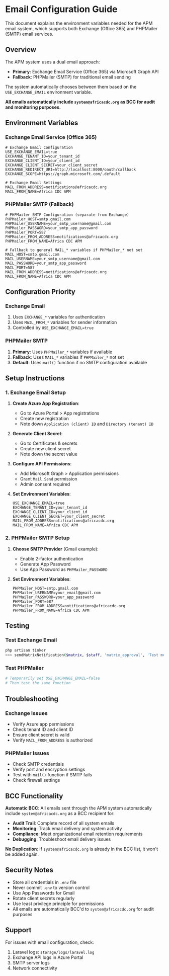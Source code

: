 # Email Configuration Guide

This document explains the environment variables needed for the APM email system, which supports both Exchange (Office 365) and PHPMailer (SMTP) email services.

## Overview

The APM system uses a dual email approach:
- **Primary**: Exchange Email Service (Office 365) via Microsoft Graph API
- **Fallback**: PHPMailer (SMTP) for traditional email sending

The system automatically chooses between them based on the `USE_EXCHANGE_EMAIL` environment variable.

**All emails automatically include `system@africacdc.org` as BCC for audit and monitoring purposes.**

## Environment Variables

### Exchange Email Service (Office 365)

```env
# Exchange Email Configuration
USE_EXCHANGE_EMAIL=true
EXCHANGE_TENANT_ID=your_tenant_id
EXCHANGE_CLIENT_ID=your_client_id
EXCHANGE_CLIENT_SECRET=your_client_secret
EXCHANGE_REDIRECT_URI=http://localhost:8000/oauth/callback
EXCHANGE_SCOPE=https://graph.microsoft.com/.default

# Exchange Email Settings
MAIL_FROM_ADDRESS=notifications@africacdc.org
MAIL_FROM_NAME=Africa CDC APM
```

### PHPMailer SMTP (Fallback)

```env
# PHPMailer SMTP Configuration (separate from Exchange)
PHPMailer_HOST=smtp.gmail.com
PHPMailer_USERNAME=your_smtp_username@gmail.com
PHPMailer_PASSWORD=your_smtp_app_password
PHPMailer_PORT=587
PHPMailer_FROM_ADDRESS=notifications@africacdc.org
PHPMailer_FROM_NAME=Africa CDC APM

# Fallback to general MAIL_* variables if PHPMailer_* not set
MAIL_HOST=smtp.gmail.com
MAIL_USERNAME=your_smtp_username@gmail.com
MAIL_PASSWORD=your_smtp_app_password
MAIL_PORT=587
MAIL_FROM_ADDRESS=notifications@africacdc.org
MAIL_FROM_NAME=Africa CDC APM
```

## Configuration Priority

### Exchange Email
1. Uses `EXCHANGE_*` variables for authentication
2. Uses `MAIL_FROM_*` variables for sender information
3. Controlled by `USE_EXCHANGE_EMAIL=true`

### PHPMailer SMTP
1. **Primary**: Uses `PHPMailer_*` variables if available
2. **Fallback**: Uses `MAIL_*` variables if `PHPMailer_*` not set
3. **Default**: Uses `mail()` function if no SMTP configuration available

## Setup Instructions

### 1. Exchange Email Setup

1. **Create Azure App Registration**:
   - Go to Azure Portal > App registrations
   - Create new registration
   - Note down `Application (client) ID` and `Directory (tenant) ID`

2. **Generate Client Secret**:
   - Go to Certificates & secrets
   - Create new client secret
   - Note down the secret value

3. **Configure API Permissions**:
   - Add Microsoft Graph > Application permissions
   - Grant `Mail.Send` permission
   - Admin consent required

4. **Set Environment Variables**:
   ```env
   USE_EXCHANGE_EMAIL=true
   EXCHANGE_TENANT_ID=your_tenant_id
   EXCHANGE_CLIENT_ID=your_client_id
   EXCHANGE_CLIENT_SECRET=your_client_secret
   MAIL_FROM_ADDRESS=notifications@africacdc.org
   MAIL_FROM_NAME=Africa CDC APM
   ```

### 2. PHPMailer SMTP Setup

1. **Choose SMTP Provider** (Gmail example):
   - Enable 2-factor authentication
   - Generate App Password
   - Use App Password as `PHPMailer_PASSWORD`

2. **Set Environment Variables**:
   ```env
   PHPMailer_HOST=smtp.gmail.com
   PHPMailer_USERNAME=your_email@gmail.com
   PHPMailer_PASSWORD=your_app_password
   PHPMailer_PORT=587
   PHPMailer_FROM_ADDRESS=notifications@africacdc.org
   PHPMailer_FROM_NAME=Africa CDC APM
   ```

## Testing

### Test Exchange Email
```bash
php artisan tinker
>>> sendMatrixNotification($matrix, $staff, 'matrix_approval', 'Test message');
```

### Test PHPMailer
```bash
# Temporarily set USE_EXCHANGE_EMAIL=false
# Then test the same function
```

## Troubleshooting

### Exchange Issues
- Verify Azure app permissions
- Check tenant ID and client ID
- Ensure client secret is valid
- Verify `MAIL_FROM_ADDRESS` is authorized

### PHPMailer Issues
- Check SMTP credentials
- Verify port and encryption settings
- Test with `mail()` function if SMTP fails
- Check firewall settings

## BCC Functionality

**Automatic BCC**: All emails sent through the APM system automatically include `system@africacdc.org` as a BCC recipient for:
- **Audit Trail**: Complete record of all system emails
- **Monitoring**: Track email delivery and system activity
- **Compliance**: Meet organizational email retention requirements
- **Debugging**: Troubleshoot email delivery issues

**No Duplication**: If `system@africacdc.org` is already in the BCC list, it won't be added again.

## Security Notes

- Store all credentials in `.env` file
- Never commit `.env` to version control
- Use App Passwords for Gmail
- Rotate client secrets regularly
- Use least privilege principle for permissions
- All emails are automatically BCC'd to `system@africacdc.org` for audit purposes

## Support

For issues with email configuration, check:
1. Laravel logs: `storage/logs/laravel.log`
2. Exchange API logs in Azure Portal
3. SMTP server logs
4. Network connectivity

